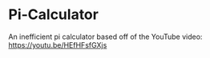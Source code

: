 # Pi-Calculator
An inefficient pi calculator based off of the YouTube video: https://youtu.be/HEfHFsfGXjs
